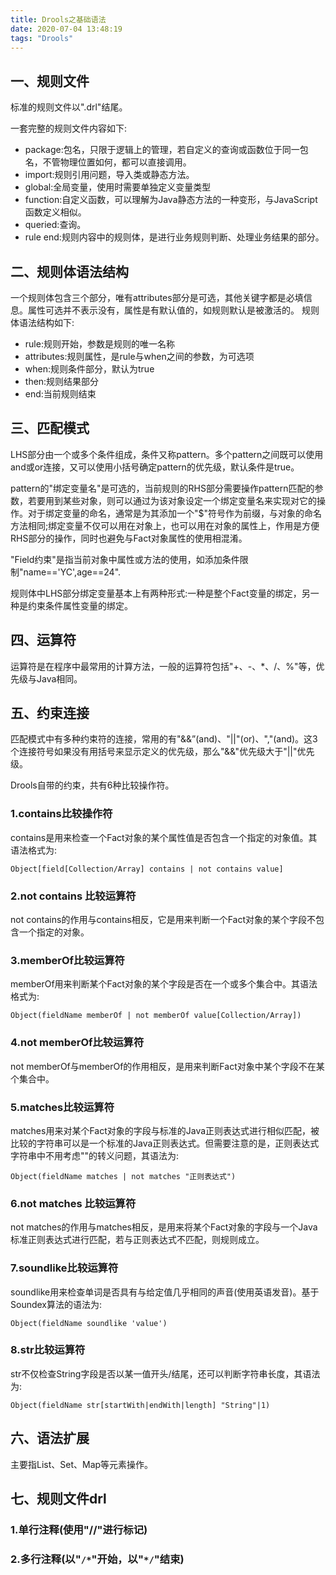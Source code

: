 ```yaml
---
title: Drools之基础语法
date: 2020-07-04 13:48:19
tags: "Drools"
---
```


## 一、规则文件
标准的规则文件以".drl"结尾。
<!--more-->
一套完整的规则文件内容如下:
- package:包名，只限于逻辑上的管理，若自定义的查询或函数位于同一包名，不管物理位置如何，都可以直接调用。
- import:规则引用问题，导入类或静态方法。
- global:全局变量，使用时需要单独定义变量类型
- function:自定义函数，可以理解为Java静态方法的一种变形，与JavaScript函数定义相似。
- queried:查询。
- rule end:规则内容中的规则体，是进行业务规则判断、处理业务结果的部分。


## 二、规则体语法结构
一个规则体包含三个部分，唯有attributes部分是可选，其他关键字都是必填信息。属性可选并不表示没有，属性是有默认值的，如规则默认是被激活的。
规则体语法结构如下:
- rule:规则开始，参数是规则的唯一名称
- attributes:规则属性，是rule与when之间的参数，为可选项
- when:规则条件部分，默认为true
- then:规则结果部分
- end:当前规则结束

## 三、匹配模式
LHS部分由一个或多个条件组成，条件又称pattern。多个pattern之间既可以使用and或or连接，又可以使用小括号确定pattern的优先级，默认条件是true。

pattern的"绑定变量名"是可选的，当前规则的RHS部分需要操作pattern匹配的参数，若要用到某些对象，则可以通过为该对象设定一个绑定变量名来实现对它的操作。对于绑定变量的命名，通常是为其添加一个"$"符号作为前缀，与对象的命名方法相同;绑定变量不仅可以用在对象上，也可以用在对象的属性上，作用是方便RHS部分的操作，同时也避免与Fact对象属性的使用相混淆。

"Field约束"是指当前对象中属性或方法的使用，如添加条件限制"name=='YC',age==24".

规则体中LHS部分绑定变量基本上有两种形式:一种是整个Fact变量的绑定，另一种是约束条件属性变量的绑定。

## 四、运算符
运算符是在程序中最常用的计算方法，一般的运算符包括"+、-、*、/、%"等，优先级与Java相同。

## 五、约束连接
匹配模式中有多种约束符的连接，常用的有"&&”(and)、"||"(or)、","(and)。这3个连接符号如果没有用括号来显示定义的优先级，那么"&&"优先级大于"||"优先级。

Drools自带的约束，共有6种比较操作符。

### 1.contains比较操作符
contains是用来检查一个Fact对象的某个属性值是否包含一个指定的对象值。其语法格式为:
```
Object[field[Collection/Array] contains | not contains value]

```

### 2.not contains 比较运算符
not contains的作用与contains相反，它是用来判断一个Fact对象的某个字段不包含一个指定的对象。

### 3.memberOf比较运算符
memberOf用来判断某个Fact对象的某个字段是否在一个或多个集合中。其语法格式为:
```
Object(fieldName memberOf | not memberOf value[Collection/Array])

```

### 4.not memberOf比较运算符
not memberOf与memberOf的作用相反，是用来判断Fact对象中某个字段不在某个集合中。

### 5.matches比较运算符
matches用来对某个Fact对象的字段与标准的Java正则表达式进行相似匹配，被比较的字符串可以是一个标准的Java正则表达式。但需要注意的是，正则表达式字符串中不用考虑"\"的转义问题，其语法为:
```
Object(fieldName matches | not matches "正则表达式")

```

### 6.not matches 比较运算符
not matches的作用与matches相反，是用来将某个Fact对象的字段与一个Java标准正则表达式进行匹配，若与正则表达式不匹配，则规则成立。

### 7.soundlike比较运算符
soundlike用来检查单词是否具有与给定值几乎相同的声音(使用英语发音)。基于Soundex算法的语法为:
```
Object(fieldName soundlike 'value')

```

### 8.str比较运算符
str不仅检查String字段是否以某一值开头/结尾，还可以判断字符串长度，其语法为:
```
Object(fieldName str[startWith|endWith|length] "String"|1)

```

## 六、语法扩展
主要指List、Set、Map等元素操作。

## 七、规则文件drl

### 1.单行注释(使用"//"进行标记)

### 2.多行注释(以"`/*`"开始，以"`*/`"结束)